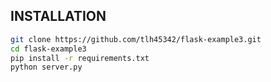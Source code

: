 ## INSTALLATION

```bash
git clone https://github.com/tlh45342/flask-example3.git
cd flask-example3
pip install -r requirements.txt
python server.py
```
